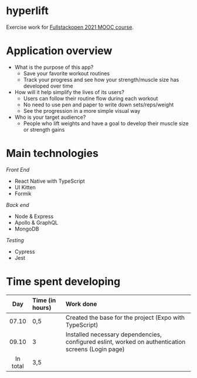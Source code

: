 # hyperlift
Exercise work for [Fullstackopen 2021 MOOC course](https://fullstackopen.com/).

# Application overview

- What is the purpose of this app?
    - Save your favorite workout routines
    - Track your progress and see how your strength/muscle size has developed over time
- How will it help simplify the lives of its users?
    - Users can follow their routine flow during each workout
    - No need to use pen and paper to write down sets/reps/weight
    - See the progression in a more simple visual way
- Who is your target audience?
    - People who lift weights and have a goal to develop their muscle size or strength gains
    
# Main technologies
*Front End*
- React Native with TypeScript
- UI Kitten
- Formik

*Back end*
- Node & Express
- Apollo & GraphQL
- MongoDB

*Testing*
- Cypress
- Jest


# Time spent developing

| Day   | Time (in hours) | Work done |
| :----:|:-----| :-----|
| 07.10 | 0,5    | Created the base for the project (Expo with TypeScript) |
| 09.10 | 3    | Installed necessary dependencies, configured eslint, worked on authentication screens (Login page) |
| In total   | 3,5   | | 
